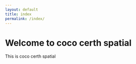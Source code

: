 ```yaml
---
layout: default
title: index
permalink: /index/
---
```


# Welcome to coco certh spatial

This is coco certh spatial